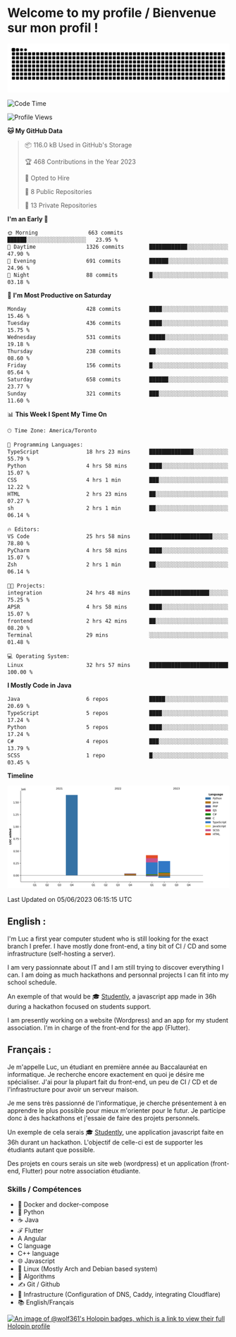 # Welcome to my profile / Bienvenue sur mon profil !

![snake gif](https://github.com/wolf-361/wolf-361/blob/output/github-contribution-grid-snake.svg)

<!--START_SECTION:waka-->
![Code Time](http://img.shields.io/badge/Code%20Time-162%20hrs%2040%20mins-blue)

![Profile Views](http://img.shields.io/badge/Profile%20Views-0-blue)

**🐱 My GitHub Data** 

> 📦 116.0 kB Used in GitHub's Storage 
 > 
> 🏆 468 Contributions in the Year 2023
 > 
> 💼 Opted to Hire
 > 
> 📜 8 Public Repositories 
 > 
> 🔑 13 Private Repositories 
 > 
**I'm an Early 🐤** 

```text
🌞 Morning                663 commits         ██████░░░░░░░░░░░░░░░░░░░   23.95 % 
🌆 Daytime                1326 commits        ████████████░░░░░░░░░░░░░   47.90 % 
🌃 Evening                691 commits         ██████░░░░░░░░░░░░░░░░░░░   24.96 % 
🌙 Night                  88 commits          █░░░░░░░░░░░░░░░░░░░░░░░░   03.18 % 
```
📅 **I'm Most Productive on Saturday** 

```text
Monday                   428 commits         ████░░░░░░░░░░░░░░░░░░░░░   15.46 % 
Tuesday                  436 commits         ████░░░░░░░░░░░░░░░░░░░░░   15.75 % 
Wednesday                531 commits         █████░░░░░░░░░░░░░░░░░░░░   19.18 % 
Thursday                 238 commits         ██░░░░░░░░░░░░░░░░░░░░░░░   08.60 % 
Friday                   156 commits         █░░░░░░░░░░░░░░░░░░░░░░░░   05.64 % 
Saturday                 658 commits         ██████░░░░░░░░░░░░░░░░░░░   23.77 % 
Sunday                   321 commits         ███░░░░░░░░░░░░░░░░░░░░░░   11.60 % 
```


📊 **This Week I Spent My Time On** 

```text
🕑︎ Time Zone: America/Toronto

💬 Programming Languages: 
TypeScript               18 hrs 23 mins      ██████████████░░░░░░░░░░░   55.79 % 
Python                   4 hrs 58 mins       ████░░░░░░░░░░░░░░░░░░░░░   15.07 % 
CSS                      4 hrs 1 min         ███░░░░░░░░░░░░░░░░░░░░░░   12.22 % 
HTML                     2 hrs 23 mins       ██░░░░░░░░░░░░░░░░░░░░░░░   07.27 % 
sh                       2 hrs 1 min         ██░░░░░░░░░░░░░░░░░░░░░░░   06.14 % 

🔥 Editors: 
VS Code                  25 hrs 58 mins      ████████████████████░░░░░   78.80 % 
PyCharm                  4 hrs 58 mins       ████░░░░░░░░░░░░░░░░░░░░░   15.07 % 
Zsh                      2 hrs 1 min         ██░░░░░░░░░░░░░░░░░░░░░░░   06.14 % 

🐱‍💻 Projects: 
integration              24 hrs 48 mins      ███████████████████░░░░░░   75.25 % 
APSR                     4 hrs 58 mins       ████░░░░░░░░░░░░░░░░░░░░░   15.07 % 
frontend                 2 hrs 42 mins       ██░░░░░░░░░░░░░░░░░░░░░░░   08.20 % 
Terminal                 29 mins             ░░░░░░░░░░░░░░░░░░░░░░░░░   01.48 % 

💻 Operating System: 
Linux                    32 hrs 57 mins      █████████████████████████   100.00 % 
```

**I Mostly Code in Java** 

```text
Java                     6 repos             █████░░░░░░░░░░░░░░░░░░░░   20.69 % 
TypeScript               5 repos             ████░░░░░░░░░░░░░░░░░░░░░   17.24 % 
Python                   5 repos             ████░░░░░░░░░░░░░░░░░░░░░   17.24 % 
C#                       4 repos             ███░░░░░░░░░░░░░░░░░░░░░░   13.79 % 
SCSS                     1 repo              █░░░░░░░░░░░░░░░░░░░░░░░░   03.45 % 
```



**Timeline**

![Lines of Code chart](https://raw.githubusercontent.com/wolf-361/wolf-361/main/assets/bar_graph.png)


 Last Updated on 05/06/2023 06:15:15 UTC
<!--END_SECTION:waka-->

## English : 

I'm Luc a first year computer student who is still looking for the exact branch I prefer. I have mostly done front-end, a tiny bit of CI / CD and some infrastructure (self-hosting a server).

I am very passionnate about IT and I am still trying to discover everything I can. I am doing as much hackathons and personnal projects I can fit into my school schedule.

An exemple of that would be 🎓 [Studently](https://github.com/wolf-361/Studently-CodeJam12), a javascript app made in 36h during a hackathon focused on students support.

I am presently working on a website (Wordpress) and an app for my student association. I'm in charge of the front-end for the app (Flutter).

## Français :

Je m'appelle Luc, un étudiant en première année au Baccalauréat en informatique. Je recherche encore exactement en quoi je désire me spécialiser. J'ai pour la plupart fait du front-end, un peu de CI / CD et de l'infrastructure pour avoir un serveur maison.

Je me sens très passionné de l'informatique, je cherche présentement à en apprendre le plus possible pour mieux m'orienter pour le futur. Je participe donc à des hackathons et j'essaie de faire des projets personnels.

Un exemple de cela serais 🎓 [Studently](https://github.com/wolf-361/Studently-CodeJam12), une application javascript faite en 36h durant un hackathon. L'objectif de celle-ci est de supporter les étudiants autant que possible.

Des projets en cours serais un site web (wordpress) et un application (front-end, Flutter) pour notre association étudiante.

###  Skills / Compétences

* 🐋 Docker and docker-compose
* 🐍 Python
* ☕ Java
* ℱ Flutter
* A Angular
* C language
* C++ language
* 🌐 Javascript
* 🐧 Linux (Mostly Arch and Debian based system)
* 🧩 Algorithms
* ✍️ Git / Github
* 📜 Infrastructure (Configuration of DNS, Caddy, integrating Cloudflare)
* 📚 English/Français

[![An image of @wolf361's Holopin badges, which is a link to view their full Holopin profile](https://holopin.me/wolf361)](https://holopin.io/@wolf361)



